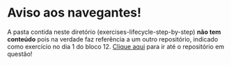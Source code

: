 # Aviso aos navegantes!

A pasta contida neste diretório (exercises-lifecycle-step-by-step) **não tem conteúdo** pois na verdade faz referência a um outro repositório, indicado como exercício no dia 1 do bloco 12. [Clique aqui](https://github.com/leobmend/exercises-lifecycle-step-by-step) para ir até o repositório em questão!